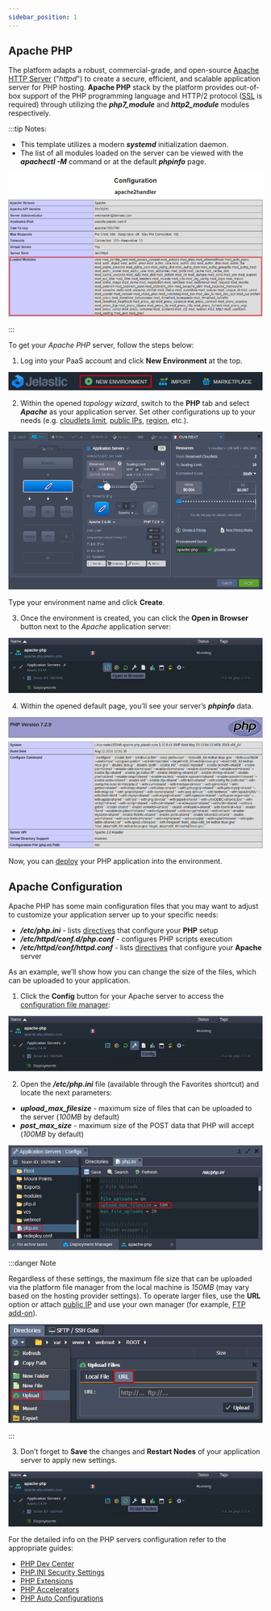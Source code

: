 ```yaml
---
sidebar_position: 1
---
```


## Apache PHP

The platform adapts a robust, commercial-grade, and open-source [Apache HTTP Server](https://cloudmydc.com/) ("_httpd_") to create a secure, efficient, and scalable application server for PHP hosting. **Apache PHP** stack by the platform provides out-of-box support of the PHP programming language and HTTP/2 protocol ([SSL](https://cloudmydc.com/) is required) through utilizing the **_php7_module_** and **_http2_module_** modules respectively.

:::tip Notes:

- This template utilizes a modern **_systemd_** initialization daemon.
- The list of all modules loaded on the server can be viewed with the **_apachectl -M_** command or at the default **_phpinfo_** page.

<div style={{
    display:'flex',
    justifyContent: 'center',
    margin: '0 0 1rem 0'
}}>

![Locale Dropdown](./img/ApachePHP/01-phpinfo-loaded-modules.png)

</div>

:::

To get your _Apache PHP_ server, follow the steps below:

1. Log into your PaaS account and click **New Environment** at the top.

<div style={{
    display:'flex',
    justifyContent: 'center',
    margin: '0 0 1rem 0'
}}>

![Locale Dropdown](./img/ApachePHP/02-create-new-environment-button.png)

</div>

2. Within the opened _topology wizard_, switch to the **PHP** tab and select **_Apache_** as your application server. Set other configurations up to your needs (e.g. [cloudlets limit](https://cloudmydc.com/), [public IPs](https://cloudmydc.com/), [region](http://localhost:3000/docs/EnvironmentManagement/Environment%20Regions/Choosing%20a%20Region), etc.).

<div style={{
    display:'flex',
    justifyContent: 'center',
    margin: '0 0 1rem 0'
}}>

![Locale Dropdown](./img/ApachePHP/03-apache-php-topology-wizard.png)

</div>

Type your environment name and click **Create**.

3. Once the environment is created, you can click the **Open in Browser** button next to the _Apache_ application server:

<div style={{
    display:'flex',
    justifyContent: 'center',
    margin: '0 0 1rem 0'
}}>

![Locale Dropdown](./img/ApachePHP/04-apache-php-open-in-browser.png)

</div>

4. Within the opened default page, you’ll see your server’s **_phpinfo_** data.

<div style={{
    display:'flex',
    justifyContent: 'center',
    margin: '0 0 1rem 0'
}}>

![Locale Dropdown](./img/ApachePHP/05-apache-phpinfo-start-page.png)

</div>

Now, you can [deploy](https://cloudmydc.com/) your PHP application into the environment.

## Apache Configuration

Apache PHP has some main configuration files that you may want to adjust to customize your application server up to your specific needs:

- **_/etc/php.ini_** - lists [directives](https://cloudmydc.com/) that configure your **PHP** setup
- **_/etc/httpd/conf.d/php.conf_** - configures PHP scripts execution
- **_/etc/httpd/conf/httpd.conf_** - lists [directives](https://cloudmydc.com/) that configure your **Apache** server

As an example, we’ll show how you can change the size of the files, which can be uploaded to your application.

1. Click the **Config** button for your Apache server to access the [configuration file manager](http://localhost:3000/docs/ApplicationSetting/Configuration%20File%20Manager):

<div style={{
    display:'flex',
    justifyContent: 'center',
    margin: '0 0 1rem 0'
}}>

![Locale Dropdown](./img/ApachePHP/06-apache-php-config-button.png)

</div>

2. Open the **_/etc/php.ini_** file (available through the Favorites shortcut) and locate the next parameters:

- **_upload_max_filesize_** - maximum size of files that can be uploaded to the server (_100MB_ by default)
- **_post_max_size_** - maximum size of the POST data that PHP will accept (_100MB_ by default)

<div style={{
    display:'flex',
    justifyContent: 'center',
    margin: '0 0 1rem 0'
}}>

![Locale Dropdown](./img/ApachePHP/07-apache-adjust-phpini-file.png)

</div>

:::danger Note

Regardless of these settings, the maximum file size that can be uploaded via the platform file manager from the local machine is _150MB_ (may vary based on the hosting provider settings). To operate larger files, use the **URL** option or attach [public IP](http://localhost:3000/docs/ApplicationSetting/External%20Access%20To%20Applications/Public%20IP) and use your own manager (for example, [FTP add-on](https://cloudmydc.com/)).

<div style={{
    display:'flex',
    justifyContent: 'center',
    margin: '0 0 1rem 0'
}}>

![Locale Dropdown](./img/ApachePHP/08-file-upload-via-url.png)

</div>

:::

3. Don’t forget to **Save** the changes and **Restart Nodes** of your application server to apply new settings.

<div style={{
    display:'flex',
    justifyContent: 'center',
    margin: '0 0 1rem 0'
}}>

![Locale Dropdown](./img/ApachePHP/09-apache-php-restart-nodes.png)

</div>

For the detailed info on the PHP servers configuration refer to the appropriate guides:

- [PHP Dev Center](https://cloudmydc.com/)
- [PHP.INI Security Settings](https://cloudmydc.com/)
- [PHP Extensions](https://cloudmydc.com/)
- [PHP Accelerators](https://cloudmydc.com/)
- [PHP Auto Configurations](https://cloudmydc.com/)

